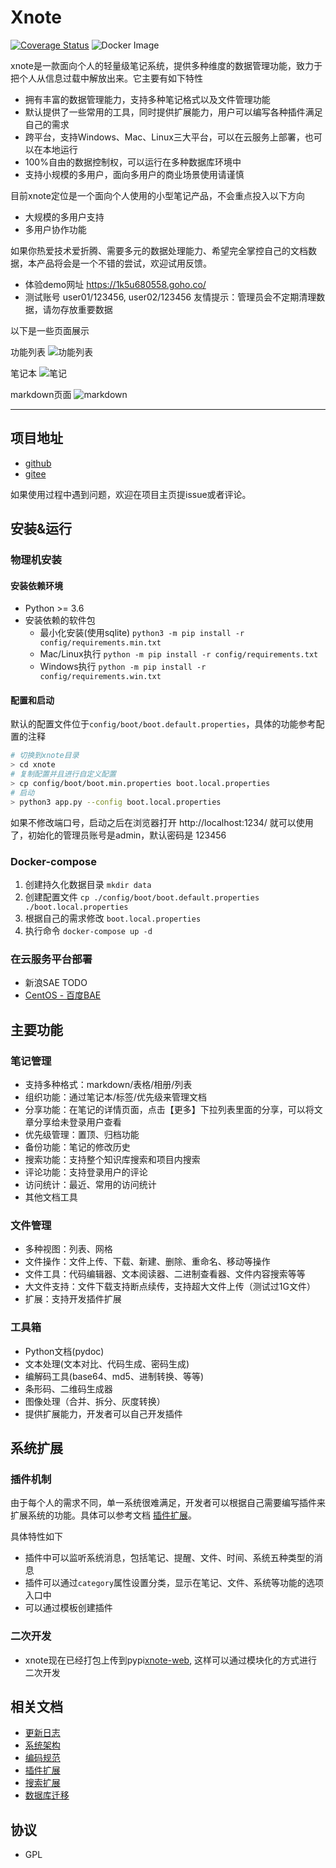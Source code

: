 # Xnote

[![Coverage Status](https://coveralls.io/repos/github/xupingmao/xnote/badge.svg?branch=master)](https://coveralls.io/github/xupingmao/xnote?branch=master)
![Docker Image](https://img.shields.io/docker/pulls/donjuanplatinum/xnote)

xnote是一款面向个人的轻量级笔记系统，提供多种维度的数据管理功能，致力于把个人从信息过载中解放出来。它主要有如下特性

- 拥有丰富的数据管理能力，支持多种笔记格式以及文件管理功能
- 默认提供了一些常用的工具，同时提供扩展能力，用户可以编写各种插件满足自己的需求
- 跨平台，支持Windows、Mac、Linux三大平台，可以在云服务上部署，也可以在本地运行
- 100%自由的数据控制权，可以运行在多种数据库环境中
- 支持小规模的多用户，面向多用户的商业场景使用请谨慎

目前xnote定位是一个面向个人使用的小型笔记产品，不会重点投入以下方向
- 大规模的多用户支持
- 多用户协作功能

如果你热爱技术爱折腾、需要多元的数据处理能力、希望完全掌控自己的文档数据，本产品将会是一个不错的尝试，欢迎试用反馈。

- 体验demo网址 https://1k5u680558.goho.co/
- 测试账号 user01/123456, user02/123456 友情提示：管理员会不定期清理数据，请勿存放重要数据

以下是一些页面展示

功能列表
![功能列表](https://cdn.jsdelivr.net/gh/xupingmao/xnote-doc/images/v2.9.7/home.png)

笔记本
![笔记](https://cdn.jsdelivr.net/gh/xupingmao/xnote-doc/images/v2.9.6/books.png)

markdown页面
![markdown](https://cdn.jsdelivr.net/gh/xupingmao/xnote-doc/images/v2.9.6/markdown.png)

-----
## 项目地址

- [github](https://github.com/xupingmao/xnote)
- [gitee](https://gitee.com/xupingmao/xnote)

如果使用过程中遇到问题，欢迎在项目主页提issue或者评论。

## 安装&运行

### 物理机安装

#### 安装依赖环境

- Python >= 3.6
- 安装依赖的软件包
    - 最小化安装(使用sqlite) `python3 -m pip install -r config/requirements.min.txt`
    - Mac/Linux执行 ```python -m pip install -r config/requirements.txt```
    - Windows执行 `python -m pip install -r config/requirements.win.txt`

#### 配置和启动

默认的配置文件位于`config/boot/boot.default.properties`，具体的功能参考配置的注释

```sh
# 切换到xnote目录
> cd xnote
# 复制配置并且进行自定义配置
> cp config/boot/boot.min.properties boot.local.properties
# 启动
> python3 app.py --config boot.local.properties
```

如果不修改端口号，启动之后在浏览器打开 http://localhost:1234/ 就可以使用了，初始化的管理员账号是admin，默认密码是 123456

### Docker-compose

1. 创建持久化数据目录 ```mkdir data```
2. 创建配置文件 `cp ./config/boot/boot.default.properties ./boot.local.properties`
3. 根据自己的需求修改 `boot.local.properties`
4. 执行命令 ```docker-compose up -d```

### 在云服务平台部署

- 新浪SAE TODO
- [CentOS - 百度BAE](https://blog.csdn.net/u011320646/article/details/126334377) 

## 主要功能

### 笔记管理
- 支持多种格式：markdown/表格/相册/列表
- 组织功能：通过笔记本/标签/优先级来管理文档
- 分享功能：在笔记的详情页面，点击【更多】下拉列表里面的分享，可以将文章分享给未登录用户查看
- 优先级管理：置顶、归档功能
- 备份功能：笔记的修改历史
- 搜索功能：支持整个知识库搜索和项目内搜索
- 评论功能：支持登录用户的评论
- 访问统计：最近、常用的访问统计
- 其他文档工具

### 文件管理
- 多种视图：列表、网格
- 文件操作：文件上传、下载、新建、删除、重命名、移动等操作
- 文件工具：代码编辑器、文本阅读器、二进制查看器、文件内容搜索等等
- 大文件支持：文件下载支持断点续传，支持超大文件上传（测试过1G文件）
- 扩展：支持开发插件扩展

### 工具箱
- Python文档(pydoc)
- 文本处理(文本对比、代码生成、密码生成)
- 编解码工具(base64、md5、进制转换、等等)
- 条形码、二维码生成器
- 图像处理（合并、拆分、灰度转换）
- 提供扩展能力，开发者可以自己开发插件

## 系统扩展

### 插件机制

由于每个人的需求不同，单一系统很难满足，开发者可以根据自己需要编写插件来扩展系统的功能。具体可以参考文档 [插件扩展](./docs/plugins.md)。

具体特性如下

- 插件中可以监听系统消息，包括笔记、提醒、文件、时间、系统五种类型的消息
- 插件可以通过`category`属性设置分类，显示在笔记、文件、系统等功能的选项入口中
- 可以通过模板创建插件

### 二次开发

- xnote现在已经打包上传到pypi[xnote-web](https://pypi.org/project/xnote-web/), 这样可以通过模块化的方式进行二次开发


## 相关文档
- [更新日志](./docs/changelog.md)
- [系统架构](./docs/architecture.md)
- [编码规范](./docs/code_style.md)
- [插件扩展](./docs/plugins.md)
- [搜索扩展](./docs/search_extension.md)
- [数据库迁移](./docs/db_migrate.md)

## 协议

- GPL
